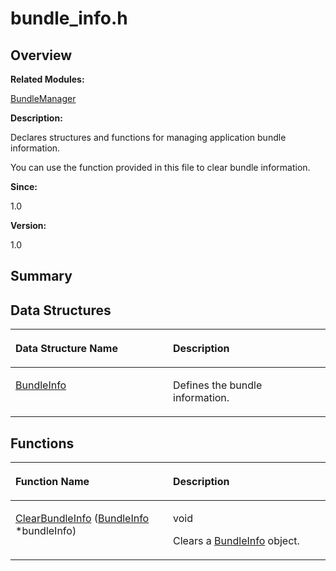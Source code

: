 # bundle\_info.h<a name="ZH-CN_TOPIC_0000001055198092"></a>

## **Overview**<a name="section947952108093524"></a>

**Related Modules:**

[BundleManager](BundleManager.md)

**Description:**

Declares structures and functions for managing application bundle information. 

You can use the function provided in this file to clear bundle information.

**Since:**

1.0

**Version:**

1.0

## **Summary**<a name="section1599015360093524"></a>

## Data Structures<a name="nested-classes"></a>

<a name="table518741658093524"></a>
<table><thead align="left"><tr id="row914023975093524"><th class="cellrowborder" valign="top" width="50%" id="mcps1.1.3.1.1"><p id="p1903601058093524"><a name="p1903601058093524"></a><a name="p1903601058093524"></a>Data Structure Name</p>
</th>
<th class="cellrowborder" valign="top" width="50%" id="mcps1.1.3.1.2"><p id="p1862194603093524"><a name="p1862194603093524"></a><a name="p1862194603093524"></a>Description</p>
</th>
</tr>
</thead>
<tbody><tr id="row532554827093524"><td class="cellrowborder" valign="top" width="50%" headers="mcps1.1.3.1.1 "><p id="p604247353093524"><a name="p604247353093524"></a><a name="p604247353093524"></a><a href="BundleInfo.md">BundleInfo</a></p>
</td>
<td class="cellrowborder" valign="top" width="50%" headers="mcps1.1.3.1.2 "><p id="p1709423317093524"><a name="p1709423317093524"></a><a name="p1709423317093524"></a>Defines the bundle information. </p>
</td>
</tr>
</tbody>
</table>

## Functions<a name="func-members"></a>

<a name="table1408618452093524"></a>
<table><thead align="left"><tr id="row452588495093524"><th class="cellrowborder" valign="top" width="50%" id="mcps1.1.3.1.1"><p id="p1643032526093524"><a name="p1643032526093524"></a><a name="p1643032526093524"></a>Function Name</p>
</th>
<th class="cellrowborder" valign="top" width="50%" id="mcps1.1.3.1.2"><p id="p309379371093524"><a name="p309379371093524"></a><a name="p309379371093524"></a>Description</p>
</th>
</tr>
</thead>
<tbody><tr id="row1156516029093524"><td class="cellrowborder" valign="top" width="50%" headers="mcps1.1.3.1.1 "><p id="p1924612554093524"><a name="p1924612554093524"></a><a name="p1924612554093524"></a><a href="BundleManager.md#ga78829b21273aefd65844eba4549162ca">ClearBundleInfo</a> (<a href="BundleInfo.md">BundleInfo</a> *bundleInfo)</p>
</td>
<td class="cellrowborder" valign="top" width="50%" headers="mcps1.1.3.1.2 "><p id="p826600020093524"><a name="p826600020093524"></a><a name="p826600020093524"></a>void&nbsp;</p>
<p id="p1785343512093524"><a name="p1785343512093524"></a><a name="p1785343512093524"></a>Clears a <a href="BundleInfo.md">BundleInfo</a> object. </p>
</td>
</tr>
</tbody>
</table>

